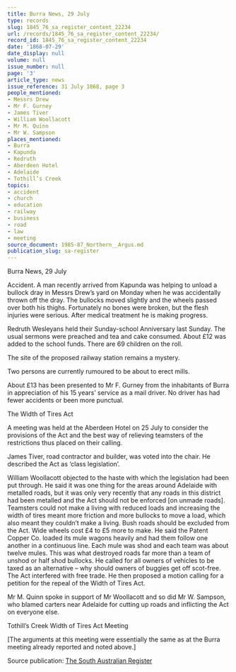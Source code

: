 ```yaml
---
title: Burra News, 29 July
type: records
slug: 1845_76_sa_register_content_22234
url: /records/1845_76_sa_register_content_22234/
record_id: 1845_76_sa_register_content_22234
date: '1868-07-29'
date_display: null
volume: null
issue_number: null
page: '3'
article_type: news
issue_reference: 31 July 1868, page 3
people_mentioned:
- Messrs Drew
- Mr F. Gurney
- James Tiver
- William Woollacott
- Mr M. Quinn
- Mr W. Sampson
places_mentioned:
- Burra
- Kapunda
- Redruth
- Aberdeen Hotel
- Adelaide
- Tothill’s Creek
topics:
- accident
- church
- education
- railway
- business
- road
- law
- meeting
source_document: 1985-87_Northern__Argus.md
publication_slug: sa-register
---
```


Burra News, 29 July

Accident.  A man recently arrived from Kapunda was helping to unload a bullock dray in Messrs Drew’s yard on Monday when he was accidentally thrown off the dray.  The bullocks moved slightly and the wheels passed over both his thighs.  Fortunately no bones were broken, but the flesh injuries were serious.  After medical treatment he is making progress.

Redruth Wesleyans held their Sunday-school Anniversary last Sunday.  The usual sermons were preached and tea and cake consumed.  About £12 was added to the school funds.  There are 69 children on the roll.

The site of the proposed railway station remains a mystery.

Two persons are currently rumoured to be about to erect mills.

About £13 has been presented to Mr F. Gurney from the inhabitants of Burra in appreciation of his 15 years’ service as a mail driver.  No driver has had fewer accidents or been more punctual.

The Width of Tires Act

A meeting was held at the Aberdeen Hotel on 25 July to consider the provisions of the Act and the best way of relieving teamsters of the restrictions thus placed on their calling.

James Tiver, road contractor and builder, was voted into the chair.  He described the Act as ‘class legislation’.

William Woollacott objected to the haste with which the legislation had been put through.  He said it was one thing for the areas around Adelaide with metalled roads, but it was only very recently that any roads in this district had been metalled and the Act should not be enforced [on unmade roads].  Teamsters could not make a living with reduced loads and increasing the width of tires meant more friction and more bullocks to move a load, which also meant they couldn’t make a living.  Bush roads should be excluded from the Act.  Wide wheels cost £4 to £5 more to make.  He said the Patent Copper Co. loaded its mule wagons heavily and had them follow one another in a continuous line.  Each mule was shod and each team was about twelve mules.  This was what destroyed roads far more than a team of unshod or half shod bullocks.  He called for all owners of vehicles to be taxed as an alternative – why should owners of buggies get off scot-free.  The Act interfered with free trade.  He then proposed a motion calling for a petition for the repeal of the Width of Tires Act.

Mr M. Quinn spoke in support of Mr Woollacott and so did Mr W. Sampson, who blamed carters near Adelaide for cutting up roads and inflicting the Act on everyone else.

Tothill’s Creek Width of Tires Act Meeting

[The arguments at this meeting were essentially the same as at the Burra meeting already reported and noted above.]

Source publication: [The South Australian Register](/publications/sa-register/)
